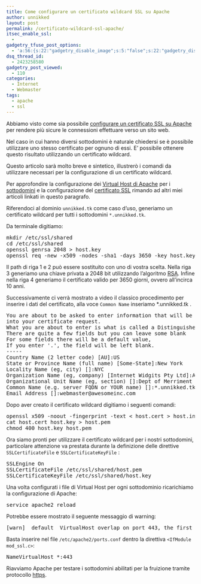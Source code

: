 ```yaml
---
title: Come configurare un certificato wildcard SSL su Apache
author: unnikked
layout: post
permalink: /certificato-wildcard-ssl-apache/
itsec_enable_ssl:
  - 
gadgetry_tfuse_post_options:
  - 'a:56:{s:22:"gadgetry_disable_image";s:5:"false";s:22:"gadgetry_disable_video";s:5:"false";s:26:"gadgetry_disable_post_meta";s:5:"false";s:23:"gadgetry_disable_author";s:5:"false";s:31:"gadgetry_disable_published_date";s:5:"false";s:24:"gadgetry_disable_coments";s:5:"false";s:28:"gadgetry_disable_author_info";s:5:"false";s:19:"gadgetry_page_title";s:13:"default_title";s:21:"gadgetry_custom_title";s:0:"";s:21:"gadgetry_single_image";s:46:"/wp-content/uploads/2013/12/ssl-cover-logo.jpg";s:30:"gadgetry_single_img_dimensions";a:2:{i:0;s:3:"586";i:1;s:3:"319";}s:28:"gadgetry_single_img_position";s:9:"alignleft";s:24:"gadgetry_thumbnail_image";s:46:"/wp-content/uploads/2013/12/ssl-cover-logo.jpg";s:27:"gadgetry_thumbnail_position";s:7:"noalign";s:19:"gadgetry_video_link";s:0:"";s:25:"gadgetry_video_dimensions";a:2:{i:0;s:3:"590";i:1;s:3:"191";}s:23:"gadgetry_video_position";s:10:"alignright";s:23:"gadgetry_header_element";s:7:"without";s:22:"gadgetry_select_slider";s:2:"-1";s:17:"gadgetry_page_map";s:0:"";s:25:"gadgetry_content_ads_post";s:4:"true";s:21:"gadgetry_top_ad_space";s:5:"false";s:21:"gadgetry_top_ad_image";s:0:"";s:19:"gadgetry_top_ad_url";s:0:"";s:23:"gadgetry_top_ad_adsense";s:0:"";s:28:"gadgetry_bfcontent_ads_space";s:5:"false";s:23:"gadgetry_bfcontent_type";s:5:"image";s:25:"gadgetry_bfcontent_number";s:3:"one";s:29:"gadgetry_bfcontent_ads_image1";s:0:"";s:27:"gadgetry_bfcontent_ads_url1";s:0:"";s:31:"gadgetry_bfcontent_ads_adsense1";s:0:"";s:29:"gadgetry_bfcontent_ads_image2";s:0:"";s:27:"gadgetry_bfcontent_ads_url2";s:0:"";s:31:"gadgetry_bfcontent_ads_adsense2";s:0:"";s:29:"gadgetry_bfcontent_ads_image3";s:0:"";s:27:"gadgetry_bfcontent_ads_url3";s:0:"";s:31:"gadgetry_bfcontent_ads_adsense3";s:0:"";s:29:"gadgetry_bfcontent_ads_image4";s:0:"";s:27:"gadgetry_bfcontent_ads_url4";s:0:"";s:31:"gadgetry_bfcontent_ads_adsense4";s:0:"";s:29:"gadgetry_bfcontent_ads_image5";s:0:"";s:27:"gadgetry_bfcontent_ads_url5";s:0:"";s:31:"gadgetry_bfcontent_ads_adsense5";s:0:"";s:29:"gadgetry_bfcontent_ads_image6";s:0:"";s:27:"gadgetry_bfcontent_ads_url6";s:0:"";s:31:"gadgetry_bfcontent_ads_adsense6";s:0:"";s:29:"gadgetry_bfcontent_ads_image7";s:0:"";s:27:"gadgetry_bfcontent_ads_url7";s:0:"";s:31:"gadgetry_bfcontent_ads_adsense7";s:0:"";s:19:"gadgetry_hook_space";s:5:"false";s:19:"gadgetry_hook_image";s:0:"";s:17:"gadgetry_hook_url";s:0:"";s:21:"gadgetry_hook_adsense";s:0:"";s:25:"gadgetry_content_subtitle";s:0:"";s:20:"gadgetry_content_top";s:0:"";s:23:"gadgetry_content_bottom";s:0:"";}'
dsq_thread_id:
  - 2423258580
gadgetry_post_viewed:
  - 110
categories:
  - Internet
  - Webmaster
tags:
  - apache
  - ssl
---
```

<div align="center">
  <!-- unnikked - responsive - header --><ins class="adsbygoogle" style="display:block" data-ad-client="ca-pub-3846608868139288" data-ad-slot="2778724254" data-ad-format="auto"></ins>
</div>

  


Abbiamo visto come sia possibile <a href="come-configurare-un-certificato-ssl-su-apache" title="Come configurare un certificato SSL su Apache" target="_blank">configurare un certificato SSL su Apache</a> per rendere più sicure le connessioni effettuare verso un sito web. 

Nel caso in cui hanno diversi sottodomini è naturale chiedersi se è possibile utilizzare uno stesso certificato per ognuno di essi. E&#8217; possibile ottenere questo risultato utilizzando un certificato wildcard. 

Questo articolo sarà molto breve e sintetico, illustrerò i comandi da utilizzare necessari per la configurazione di un certificato wildcard. 

Per approfondire la configurazione dei <a href="guida-ai-virtual-host-di-apache" title="Guida ai Virtual Host di Apache" target="_blank">Virtual Host di Apache</a> per i <a href="come-configurare-un-sottodominio" title="Come configurare un sottodominio" target="_blank">sottodomini</a> e la configurazione del <a href="come-configurare-un-certificato-ssl-su-apache" title="Come configurare un certificato SSL su Apache" target="_blank">certificato SSL</a> rimando ad altri miei articoli linkati in questo paragrafo.

Riferendoci al dominio `unnikked.tk` come caso d&#8217;uso, generiamo un certificato wildcard per tutti i sottodomini `*.unnikked.tk`. 

Da terminale digitiamo:

<pre class="lang:sh decode:true " >mkdir /etc/ssl/shared
cd /etc/ssl/shared
openssl genrsa 2048 &gt; host.key
openssl req -new -x509 -nodes -sha1 -days 3650 -key host.key &gt; host.cert</pre>

Il path di riga 1 e 2 può essere sostituito con uno di vostra scelta. Nella riga 3 generiamo una chiave privata a 2048 bit utilizzando l&#8217;algoritmo <a href="http://it.wikipedia.org/wiki/RSA" title="RSA - Da Wikipedia, l'enciclopedia libera" target="_blank">RSA</a>. Infine nella riga 4 generiamo il certificato valido per 3650 giorni, ovvero all&#8217;incirca 10 anni. 

Successivamente ci verrà mostrato a video il classico procedimento per inserire i dati del certificato, alla voce `Common Name` inseriamo *.unnikked.tk .

<pre class="lang:sh decode:true " >You are about to be asked to enter information that will be incorporated
into your certificate request.
What you are about to enter is what is called a Distinguished Name or a DN.
There are quite a few fields but you can leave some blank
For some fields there will be a default value,
If you enter '.', the field will be left blank.
-----
Country Name (2 letter code) [AU]:US
State or Province Name (full name) [Some-State]:New York
Locality Name (eg, city) []:NYC
Organization Name (eg, company) [Internet Widgits Pty Ltd]:Awesome Inc
Organizational Unit Name (eg, section) []:Dept of Merriment
Common Name (e.g. server FQDN or YOUR name) []:*.unnikked.tk               
Email Address []:webmaster@awesomeinc.com</pre>

Dopo aver creato il certificato wildcard digitiamo i seguenti comandi: 

<pre class="lang:sh decode:true " >openssl x509 -noout -fingerprint -text &lt; host.cert &gt; host.info
cat host.cert host.key &gt; host.pem
chmod 400 host.key host.pem</pre>

Ora siamo pronti per utilizzare il certificato wildcard per i nostri sottodomini, particolare attenzione va prestata durante la definizione delle direttive `SSLCertificateFile` e `SSLCertificateKeyFile` :

<pre class="lang:sh decode:true " >SSLEngine On
SSLCertificateFile /etc/ssl/shared/host.pem
SSLCertificateKeyFile /etc/ssl/shared/host.key</pre>

Una volta configurati i file di Virtual Host per ogni sottodominio ricarichiamo la configurazione di Apache: 

<pre class="lang:sh decode:true " >service apache2 reload</pre>

Potrebbe essere mostrato il seguente messaggio di warning: 

<pre class="lang:sh decode:true " >[warn] _default_ VirtualHost overlap on port 443, the first has precedence</pre>

Basta inserire nel file `/etc/apache2/ports.conf` dentro la direttiva `<IfModule mod_ssl.c>`:

<pre class="lang:sh decode:true " >NameVirtualHost *:443</pre>

Riavviamo Apache per testare i sottodomini abilitati per la fruizione tramite protocollo <a href="http://it.wikipedia.org/wiki/HTTPS" title="HTTPS - Da Wikipedia, l'enciclopedia libera." target="_blank">https</a>. 

  


<div align="center">
  <!-- unnikked - responsive - footer --><ins class="adsbygoogle" style="display:block" data-ad-client="ca-pub-3846608868139288" data-ad-slot="4255457452" data-ad-format="auto"></ins>
</div>